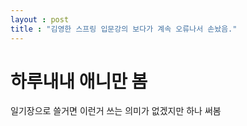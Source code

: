 ```yaml
---
layout : post
title : "김영한 스프링 입문강의 보다가 계속 오류나서 손놨음."
---
```


# 하루내내 애니만 봄

일기장으로 쓸거면 이런거 쓰는 의미가 없겠지만 하나 써봄

